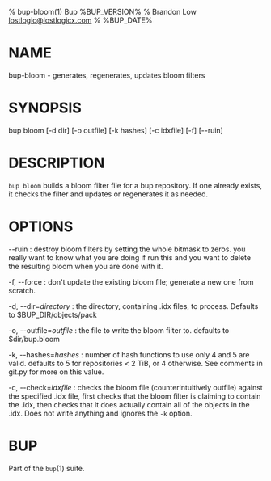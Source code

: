 % bup-bloom(1) Bup %BUP_VERSION%
% Brandon Low <lostlogic@lostlogicx.com>
% %BUP_DATE%

# NAME

bup-bloom - generates, regenerates, updates bloom filters

# SYNOPSIS

bup bloom [-d dir] [-o outfile] [-k hashes] [-c idxfile] [-f] [\--ruin]

# DESCRIPTION

`bup bloom` builds a bloom filter file for a bup
repository. If one already exists, it checks the filter and
updates or regenerates it as needed.

# OPTIONS

\--ruin
:   destroy bloom filters by setting the whole bitmask to
    zeros.  you really want to know what you are doing if
    run this and you want to delete the resulting bloom
    when you are done with it.

-f, \--force
:   don't update the existing bloom file; generate a new
    one from scratch.

-d, \--dir=*directory*
:   the directory, containing .idx files, to process.
    Defaults to $BUP_DIR/objects/pack

-o, \--outfile=*outfile*
:   the file to write the bloom filter to.  defaults to
    $dir/bup.bloom

-k, \--hashes=*hashes*
:   number of hash functions to use only 4 and 5 are valid.
    defaults to 5 for repositories < 2 TiB, or 4 otherwise.
    See comments in git.py for more on this value.

-c, \--check=*idxfile*
:   checks the bloom file (counterintuitively outfile)
    against the specified .idx file, first checks that the
    bloom filter is claiming to contain the .idx, then
    checks that it does actually contain all of the objects
    in the .idx.  Does not write anything and ignores the
    `-k` option.

# BUP

Part of the `bup`(1) suite.
